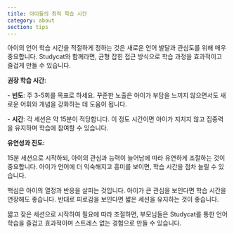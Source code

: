 ```yaml
---
title: 아이들의 최적 학습 시간
category: about
section: tips
---
```

아이의 언어 학습 시간을 적절하게 정하는 것은 새로운 언어 발달과 관심도를 위해 매우 중요합니다. Studycat와 함께라면, 균형 잡힌 접근 방식으로 학습 과정을 효과적이고 즐겁게 만들 수 있습니다.


**권장 학습 시간:**


\- **빈도**: 주 3\-5회를 목표로 하세요. 꾸준한 노출은 아이가 부담을 느끼지 않으면서도 새로운 어휘와 개념을 강화하는 데 도움이 됩니다.


\- **시간**: 각 세션은 약 15분이 적당합니다. 이 정도 시간이면 아이가 지치지 않고 집중력을 유지하며 학습에 참여할 수 있습니다.


**유연성과 진도:**


15분 세션으로 시작하되, 아이의 관심과 능력이 늘어남에 따라 유연하게 조절하는 것이 중요합니다. 아이가 언어에 더 익숙해지고 흥미를 보이면, 학습 시간을 점차 늘릴 수 있습니다.


핵심은 아이의 열정과 반응을 살피는 것입니다. 아이가 큰 관심을 보인다면 학습 시간을 연장해도 좋습니다. 반대로 피로감을 보인다면 짧은 세션을 유지하는 것이 좋습니다.


짧고 잦은 세션으로 시작하여 필요에 따라 조절하면, 부모님들은 Studycat를 통한 언어 학습을 즐겁고 효과적이며 스트레스 없는 경험으로 만들 수 있습니다.